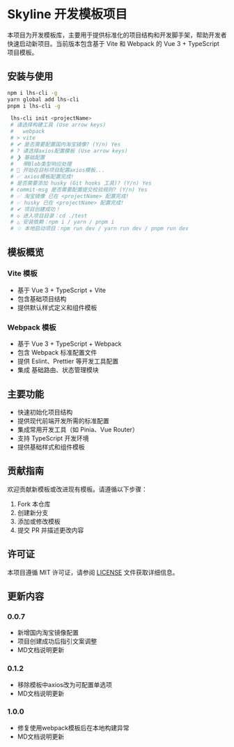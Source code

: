 # Skyline 开发模板项目

本项目为开发模板库，主要用于提供标准化的项目结构和开发脚手架，帮助开发者快速启动新项目。当前版本包含基于 Vite 和 Webpack 的 Vue 3 + TypeScript 项目模板。

## 安装与使用
   ```bash
   npm i lhs-cli -g
   yarn global add lhs-cli 
   pnpm i lhs-cli -g
   ```
   ```bash
    lhs-cli init <projectName>
    # 请选择构建工具 (Use arrow keys)
    #   webpack
    # > vite
    # ✔ 是否需要配置国内淘宝镜像? (Y/n) Yes
    # ? 请选择axios配置模板 (Use arrow keys)
    # ❯ 基础配置
    #   带Blob类型响应处理
    # 🚀 开始在目标项目配置axios模板...
    # ✅ axios模板配置完成!
    # 是否需要添加 husky (Git hooks 工具)? (Y/n) Yes
    # commit-msg 是否需要配置提交校验规则? (Y/n) Yes
    # ✅ 淘宝镜像 已在 <projectName> 配置完成!
    # ✅ husky 已在 <projectName> 配置完成!
    # ✔ 项目创建成功！
    # ◇ 进入项目目录：cd ./test
    # △ 安装依赖：npm i / yarn / pnpm i
    # ☆ 本地启动项目：npm run dev / yarn run dev / pnpm run dev
   ```

## 模板概览

### Vite 模板
- 基于 Vue 3 + TypeScript + Vite
- 包含基础项目结构
- 提供默认样式定义和组件模板

### Webpack 模板
- 基于 Vue 3 + TypeScript + Webpack
- 包含 Webpack 标准配置文件
- 提供 Eslint、Prettier 等开发工具配置
- 集成 基础路由、状态管理模块

## 主要功能
- 快速初始化项目结构
- 提供现代前端开发所需的标准配置
- 集成常用开发工具（如 Pinia、Vue Router）
- 支持 TypeScript 开发环境
- 提供基础样式和组件模板

## 贡献指南

欢迎贡献新模板或改进现有模板。请遵循以下步骤：
1. Fork 本仓库
2. 创建新分支
3. 添加或修改模板
4. 提交 PR 并描述更改内容

## 许可证

本项目遵循 MIT 许可证，请参阅 [LICENSE](LICENSE) 文件获取详细信息。

## 更新内容

### 0.0.7
* 新增国内淘宝镜像配置
* 项目创建成功后指引文案调整
* MD文档说明更新
### 0.1.2
* 移除模板中axios改为可配置单选项
* MD文档说明更新
### 1.0.0
* 修复使用webpack模板后在本地构建异常
* MD文档说明更新